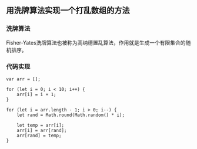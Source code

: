 ## 用洗牌算法实现一个打乱数组的方法

### 洗牌算法
Fisher-Yates洗牌算法也被称为高纳德置乱算法，作用就是生成一个有限集合的随机排序。

### 代码实现
```
var arr = [];

for (let i = 0; i < 10; i++) {
    arr[i] = i + 1;
}

for (let i = arr.length - 1; i > 0; i--) {
    let rand = Math.round(Math.random() * i);

    let temp = arr[i];
    arr[i] = arr[rand];
    arr[rand] = temp;
}

```